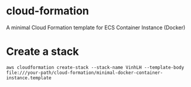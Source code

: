 # cloud-formation
A minimal Cloud Formation template for ECS Container Instance (Docker)


# Create a stack
`aws cloudformation create-stack --stack-name VinhLH --template-body file:///your-path/cloud-formation/minimal-docker-container-instance.template`

